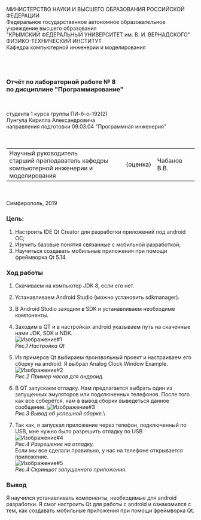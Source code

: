 МИНИСТЕРСТВО НАУКИ И ВЫСШЕГО ОБРАЗОВАНИЯ РОССИЙСКОЙ ФЕДЕРАЦИИ\
Федеральное государственное автономное образовательное учреждение высшего образования\
"КРЫМСКИЙ ФЕДЕРАЛЬНЫЙ УНИВЕРСИТЕТ им. В. И. ВЕРНАДСКОГО"\
ФИЗИКО-ТЕХНИЧЕСКИЙ ИНСТИТУТ\
Кафедра компьютерной инженерии и моделирования\
<br/><br/>
​
### Отчёт по лабораторной работе № 8<br/> по дисциплине "Программирование"
<br/>

студента 1 курса группы ПИ-б-о-192(2)\
Лунгула Кирилла Александровича\
направления подготовки 09.03.04 "Программная инженерия"\
<br/>
​
<table>
<tr><td>Научный руководитель<br/> старший преподаватель кафедры<br/>компьютерной инженерии и моделирования</td>
<td>(оценка)</td>
<td>Чабанов В.В.</td>
</tr>
</table>
<br/><br/>
​
Симферополь, 2019

### Цель: 
1. Настроить IDE Qt Creator для разработки приложений под android ОС;
2. Изучить базовые понятия связанные с мобильной разработкой;
3. Научиться создавать мобильные приложения при помощи фреймворка Qt 5.14.


### Ход работы

1. Скачиваем на компьютер JDK 8, если его нет.
2. Устанавливаем Android Studio (можно установить sdkmanager).
3. В Android Studio заходим в SDK и устанавливаем необходиме компоненты.
4. Заходим в QT и в настройках android указываем путь на скаченные нами JDK, SDK и NDK.\
![Изображение#1](Screnshot/1.png)\
*Рис.1 Настройка Qt*
5. Из примеров Qt выбираем произвольный проект и настраиваем его сборку на android. Я выбрал Analog Clock Window Example.\
![Изображение#2](Screnshot/2.png)\
*Рис.2 Пример часов для андроид.*

6. В QT запускаем отладку. Нам предлагается выбрать один из запущенных эмуляторов или подключенных телефонов. После того как все соберётся, нам в вывод сборки выведеться данное сообщение.
![Изображение#3](Screnshot/3.png)\
*Рис.3 Вывод об успешной сборке.*\
7. Так как, я запускал приложение через телефон, подключенный по USB, мне нужно было разрешить отладку по USB\
![Изображение#4](Screnshot/4.png)\
*Рис.4 Разрешение на отладку.*\
Если мы все сделали правильно, у нас на телефоне открывается приложение.\
![Изображение#5](Screnshot/5.png)\
*Рис.4 Скриншот запущенного приложения.*

### Вывод
Я научился устанавливать компоненты, необходимые для android разработки. Я смог настроить Qt для работы с android и ознакомился с тем, как создавать мобильные приложения при помощи фреймворка Qt.
